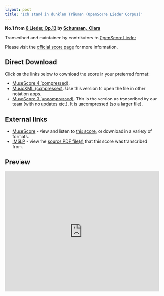 ```yaml
---
layout: post
title: 'Ich stand in dunklen Träumen (OpenScore Lieder Corpus)'
---
```


__No.1 from [6 Lieder, Op.13](https://fourscoreandmore.org/OpenScore/Schumann%2C_Clara/6_Lieder%2C_Op.13/) by [Schumann,_Clara](https://fourscoreandmore.org/OpenScore/Schumann%2C_Clara)__

Transcribed and maintained by contributors to [OpenScore Lieder].

Please visit the [official score page] for more information.

[official score page]: https://musescore.com/openscore-lieder-corpus/scores/5133602
[OpenScore Lieder]: https://musescore.com/openscore-lieder-corpus

## Direct Download

Click on the links below to download the score in your preferred format:
- [MuseScore 4 (compressed)](https://fourscoreandmore.org/OpenScore/Schumann%2C_Clara/6_Lieder%2C_Op.13/1_Ich_stand_in_dunklen_Tr%C3%A4umen.mscz).
- [MusicXML (compressed)](https://fourscoreandmore.org/OpenScore/Schumann%2C_Clara/6_Lieder%2C_Op.13/1_Ich_stand_in_dunklen_Tr%C3%A4umen.mxl). Use this version to open the file in other notation apps.
- [MuseScore 3 (uncompressed)](https://raw.githubusercontent.com/OpenScore/Lieder/refs/heads/main/scores/Schumann%2C_Clara/6_Lieder%2C_Op.13/1_Ich_stand_in_dunklen_Tr%C3%A4umen/lc5133602.mscx). This is the version as transcribed by our team (with no updates etc.). It is uncompressed (so a larger file).

## External links

- [MuseScore] - view and listen to [this score][MuseScore], or download in a variety of formats.
- [IMSLP] - view the [source PDF file(s)][IMSLP] that this score was transcribed from.

[MuseScore]: https://musescore.com/score/5133602
[IMSLP]: https://imslp.org/wiki/Special:ReverseLookup/348578

## Preview

<iframe width="100%" height="394" src="https://musescore.com/openscore-lieder-corpus/scores/5133602/embed" frameborder="0" allowfullscreen allow="autoplay; fullscreen"></iframe>

